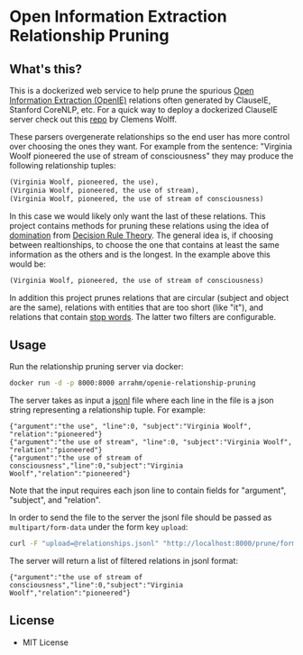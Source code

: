 # Open Information Extraction Relationship Pruning

## What's this?

This is a dockerized web service to help prune the spurious [Open Information Extraction (OpenIE)](https://en.wikipedia.org/wiki/Open_information_extraction) relations
often generated by ClauseIE, Stanford CoreNLP, etc. For a quick way to deploy a dockerized ClauseIE server check out this [repo](https://github.com/c-w/ClausIE-Server) by Clemens Wolff. 

These parsers overgenerate relationships so the end user has more control over choosing the ones they want. 
For example from the sentence: "Virginia Woolf pioneered the use of stream of consciousness" they may produce the following relationship tuples:
```txt
(Virginia Woolf, pioneered, the use), 
(Virginia Woolf, pioneered, the use of stream), 
(Virginia Woolf, pioneered, the use of stream of consciousness)
```

In this case we would likely only want the last of these relations. This project contains methods for pruning these relations
using the idea of [domination](https://en.wikipedia.org/wiki/Dominating_decision_rule) from [Decision Rule Theory](https://en.wikipedia.org/wiki/Decision_rule).
The general idea is, if choosing between realtionships, to choose the one that contains at least the same information as the others and is the longest.
In the example above this would be:
```txt
(Virginia Woolf, pioneered, the use of stream of consciousness)
```

In addition this project prunes relations that are circular (subject and object are the same), relations with entities that are too short (like "it"),
and relations that contain [stop words](https://en.wikipedia.org/wiki/Stop_words). The latter two filters are configurable.

## Usage

Run the relationship pruning server via docker:

```sh
docker run -d -p 8000:8000 arrahm/openie-relationship-pruning
```

The server takes as input a [jsonl](http://jsonlines.org/) file where each line in the file is a json string representing a relationship tuple. For example:

```jsonl
{"argument":"the use", "line":0, "subject":"Virginia Woolf", "relation":"pioneered"}
{"argument":"the use of stream", "line":0, "subject":"Virginia Woolf", "relation":"pioneered"}
{"argument":"the use of stream of consciousness","line":0,"subject":"Virginia Woolf","relation":"pioneered"}
```
Note that the input requires each json line to contain fields for "argument", "subject", and "relation".

In order to send the file to the server the jsonl file should be passed as `multipart/form-data` under the form key `upload`:

```sh
curl -F "upload=@relationships.jsonl" "http://localhost:8000/prune/form"
```

The server will return a list of filtered relations in jsonl format:

```jsonl
{"argument":"the use of stream of consciousness","line":0,"subject":"Virginia Woolf","relation":"pioneered"}
```

## License

* MIT License
